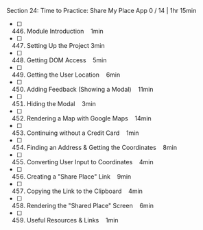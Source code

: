 Section 24: Time to Practice: Share My Place App 0 / 14 | 1hr 15min
- [ ] 446. Module Introduction    1min 
- [ ] 447. Setting Up the Project 3min    
- [ ] 448. Getting DOM Access    5min 
- [ ] 449. Getting the User Location    6min     
- [ ] 450. Adding Feedback (Showing a Modal)    11min     
- [ ] 451. Hiding the Modal    3min     
- [ ] 452. Rendering a Map with Google Maps    14min     
- [ ] 453. Continuing without a Credit Card    1min 
- [ ] 454. Finding an Address & Getting the Coordinates    8min 
- [ ] 455. Converting User Input to Coordinates    4min 
- [ ] 456. Creating a "Share Place" Link    9min     
- [ ] 457. Copying the Link to the Clipboard    4min     
- [ ] 458. Rendering the "Shared Place" Screen    6min     
- [ ] 459. Useful Resources & Links    1min     

